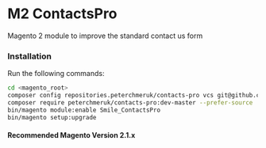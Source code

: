 # M2 ContactsPro

Magento 2 module to improve the standard contact us form

### Installation

Run the following commands:

```bash
cd <magento_root>
composer config repositories.peterchmeruk/contacts-pro vcs git@github.com:peterchmeruk/contactspro.git
composer require peterchmeruk/contacts-pro:dev-master --prefer-source
bin/magento module:enable Smile_ContactsPro
bin/magento setup:upgrade
```

#### Recommended Magento Version 2.1.x
